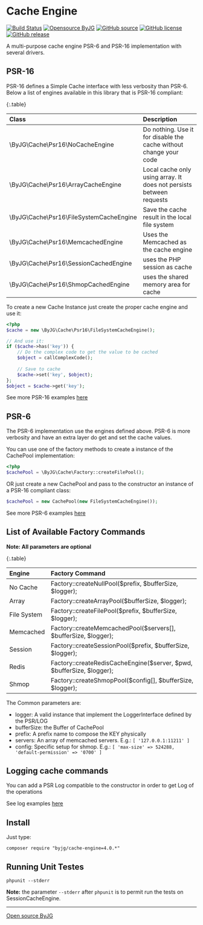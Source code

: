 # Cache Engine

[![Build Status](https://github.com/byjg/cache-engine-php/actions/workflows/phpunit.yml/badge.svg?branch=master)](https://github.com/byjg/cache-engine-php/actions/workflows/phpunit.yml)
[![Opensource ByJG](https://img.shields.io/badge/opensource-byjg-success.svg)](http://opensource.byjg.com)
[![GitHub source](https://img.shields.io/badge/Github-source-informational?logo=github)](https://github.com/byjg/cache-engine-php/)
[![GitHub license](https://img.shields.io/github/license/byjg/cache-engine-php.svg)](https://opensource.byjg.com/opensource/licensing.html)
[![GitHub release](https://img.shields.io/github/release/byjg/cache-engine-php.svg)](https://github.com/byjg/cache-engine-php/releases/)


A multi-purpose cache engine PSR-6 and PSR-16 implementation with several drivers.

## PSR-16
 
PSR-16 defines a Simple Cache interface with less verbosity than PSR-6. Below a list
of engines available in this library that is PSR-16 compliant:

{:.table}

| Class                                   | Description                                                         |
|:----------------------------------------|:--------------------------------------------------------------------|
| \ByJG\Cache\Psr16\NoCacheEngine         | Do nothing. Use it for disable the cache without change your code   |
| \ByJG\Cache\Psr16\ArrayCacheEngine      | Local cache only using array. It does not persists between requests |
| \ByJG\Cache\Psr16\FileSystemCacheEngine | Save the cache result in the local file system                      |
| \ByJG\Cache\Psr16\MemcachedEngine       | Uses the Memcached as the cache engine                              |
| \ByJG\Cache\Psr16\SessionCachedEngine   | uses the PHP session as cache                                       |
| \ByJG\Cache\Psr16\ShmopCachedEngine     | uses the shared memory area for cache                               |

To create a new Cache Instance just create the proper cache engine and use it:

```php
<?php
$cache = new \ByJG\Cache\Psr16\FileSystemCacheEngine();

// And use it:
if ($cache->has('key')) {
    // Do the complex code to get the value to be cached
    $object = callComplexCode();
    
    // Save to cache
    $cache->set('key', $object);
};
$object = $cache->get('key');
```

See more PSR-16 examples [here](docs/basic-usage-psr16-simplecache.md)

## PSR-6 

The PSR-6 implementation use the engines defined above. PSR-6 is more verbosity and
have an extra layer do get and set the cache values. 

You can use one of the factory methods to create a instance of the CachePool implementation:

```php
<?php
$cachePool = \ByJG\Cache\Factory::createFilePool();
```

 OR just create a new CachePool and pass to the constructor an instance of a PSR-16 compliant class:

```php
$cachePool = new CachePool(new FileSystemCacheEngine());
```

See more PSR-6 examples [here](docs/basic-usage-psr6-cachepool.md)

## List of Available Factory Commands

**Note: All parameters are optional**

{:.table}

| Engine           | Factory Command                                                       |
|:-----------------|:----------------------------------------------------------------------|
| No Cache         | Factory::createNullPool($prefix, $bufferSize, $logger);               |
| Array            | Factory::createArrayPool($bufferSize, $logger);                       |
| File System      | Factory::createFilePool($prefix, $bufferSize, $logger);               |
| Memcached        | Factory::createMemcachedPool($servers[], $bufferSize, $logger);       |
| Session          | Factory::createSessionPool($prefix, $bufferSize, $logger);            |
| Redis            | Factory::createRedisCacheEngine($server, $pwd, $bufferSize, $logger); |
| Shmop            | Factory::createShmopPool($config[], $bufferSize, $logger);            |

The Common parameters are:

- logger: A valid instance that implement the LoggerInterface defined by the PSR/LOG
- bufferSize: the Buffer of CachePool
- prefix: A prefix name to compose the KEY physically 
- servers: An array of memcached servers. E.g.: `[ '127.0.0.1:11211' ]` 
- config: Specific setup for shmop. E.g.: `[ 'max-size' => 524288, 'default-permission' => '0700' ]`

## Logging cache commands
 
You can add a PSR Log compatible to the constructor in order to get Log of the operations

See log examples [here](docs/setup-log-handler.md)

## Install

Just type: 

```
composer require "byjg/cache-engine=4.0.*"
```


## Running Unit Testes

```
phpunit --stderr
```

**Note:** the parameter `--stderr` after `phpunit` is to permit run the tests on SessionCacheEngine.  

----
[Open source ByJG](http://opensource.byjg.com)
